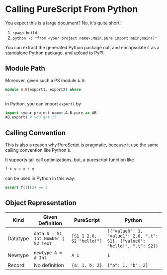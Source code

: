 # Calling PureScript From Python

You expect this is a large document? No, it's quite short:
1. `spago build`
2. `python -c "from <your project name>.Main.pure import main;main()"`

You can extract the generated Python package out, and encapsulate it as a standalone Python package, and upload to PyPI.

Module Path
------------------------------


Moreover, given such a PS module `A.B`:

```purescript
module A.B(export1, export2) where
...
```

In Python, you can import `export1` by

```python
import <your project name>.A.B.pure as AB
AB.export1 # you got it
```


Calling Convention
-------------------------------

This is also a reason why PureScript is pragmatic,
because it use the same calling convention like Python's.

It supports tail call optimizations, but, a purescript function like

```purescript
f x y = x + y
```

can be used in Python in this way:

```python
assert f(1)(2) == 3
```


Object Representation
-----------------------------------

| Kind     | Given Definition                   | PureScript                | Python                                                                                |
|----------|------------------------------------|---------------------------|---------------------------------------------------------------------------------------|
| Datatype | `data S = S1 Int Number \| S2 Text` | `[S1 1 2.0, S2 "hello!"]` | `({"value0": 1, "value1": 2.0, ".t": S1}, {"value0": "hello!", ".t": S2})` |
| Newtype  | `newtype A = A Int`                | `A 1`                     | `1`                                                                                   |
| Record   | No definition                      | `{a: 1, b: 2}`            | `{"a": 1, "b": 2}`                                                                    |